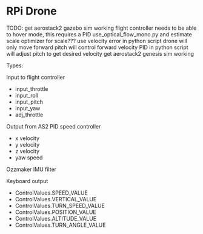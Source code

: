 
# RPi Drone


TODO:
get aerostack2 gazebo sim working
flight controller needs to be able to hover mode, this requires a PID
use_optical_flow_mono.py and estimate scale
optimizer for scale???
use velocity error in python script
drone will only move forward
pitch will control forward velocity
PID in python script will adjust pitch to get desired velocity
get aerostack2 genesis sim working




Types:

Input to flight controller
- input_throttle
- input_roll
- input_pitch
- input_yaw
- adj_throttle

Output from AS2 PID speed controller
- x velocity
- y velocity
- z velocity
- yaw speed

Ozzmaker IMU filter

Keyboard output
- ControlValues.SPEED_VALUE
- ControlValues.VERTICAL_VALUE
- ControlValues.TURN_SPEED_VALUE
- ControlValues.POSITION_VALUE
- ControlValues.ALTITUDE_VALUE
- ControlValues.TURN_ANGLE_VALUE

